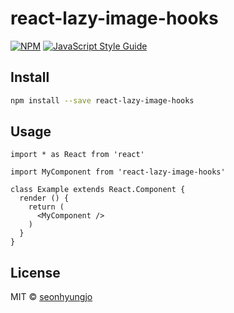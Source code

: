 # react-lazy-image-hooks

> 

[![NPM](https://img.shields.io/npm/v/react-lazy-image-hooks.svg)](https://www.npmjs.com/package/react-lazy-image-hooks) [![JavaScript Style Guide](https://img.shields.io/badge/code_style-standard-brightgreen.svg)](https://standardjs.com)

## Install

```bash
npm install --save react-lazy-image-hooks
```

## Usage

```tsx
import * as React from 'react'

import MyComponent from 'react-lazy-image-hooks'

class Example extends React.Component {
  render () {
    return (
      <MyComponent />
    )
  }
}
```

## License

MIT © [seonhyungjo](https://github.com/seonhyungjo)
